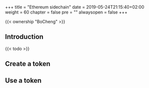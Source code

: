 +++
title = "Ethereum sidechain"
date = 2019-05-24T21:15:40+02:00
weight = 60
chapter = false
pre = ""
alwaysopen = false
+++

{{< ownership "BoCheng" >}}

## Introduction

{{< todo >}}

## Create a token

## Use a token